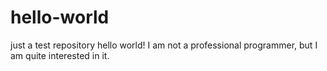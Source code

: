 # hello-world
just a test repository
hello world!
I am not a professional programmer, but I am quite interested in it.
